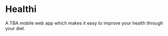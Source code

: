 Healthi
==============

A TBA mobile web app which makes it easy to improve your health through your diet.